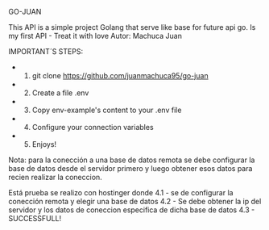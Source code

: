 GO-JUAN

This API is a simple project Golang that serve like base for future api go.
Is my first API - Treat it with love
Autor: Machuca Juan 

IMPORTANT´S STEPS:

- 1. git clone https://github.com/juanmachuca95/go-juan
- 2. Create a file .env
- 3. Copy env-example's content to your .env file
- 4. Configure your connection variables
- 5. Enjoys! 


Nota: para la conección a una base de datos remota se debe configurar la base de datos desde 
el servidor primero y luego obtener esos datos para recien realizar la coneccion.

Está prueba se realizo con hostinger donde 
4.1 - se de configurar la conección remota y elegir una base de datos
4.2 - Se debe obtener la ip del servidor y los datos de coneccion especifica de dicha base de datos
4.3 - SUCCESSFULL!